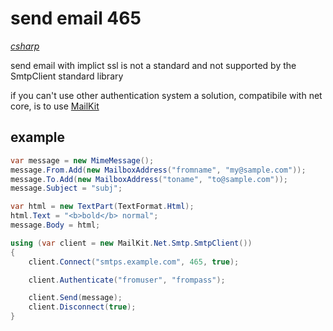 # send email 465

*[csharp](../README.md#csharp)*

send email with implict ssl is not a standard and not supported by the SmtpClient standard library

if you can't use other authentication system a solution, compatibile with net core, is to use [MailKit](https://github.com/jstedfast/MailKit)

## example

```csharp
var message = new MimeMessage();
message.From.Add(new MailboxAddress("fromname", "my@sample.com"));
message.To.Add(new MailboxAddress("toname", "to@sample.com"));
message.Subject = "subj";

var html = new TextPart(TextFormat.Html);
html.Text = "<b>bold</b> normal";
message.Body = html;

using (var client = new MailKit.Net.Smtp.SmtpClient())
{
    client.Connect("smtps.example.com", 465, true);

    client.Authenticate("fromuser", "frompass");

    client.Send(message);
    client.Disconnect(true);
}
```
